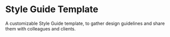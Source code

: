 Style Guide Template
=========

A customizable Style Guide template, to gather design guidelines and share them with colleagues and clients.
